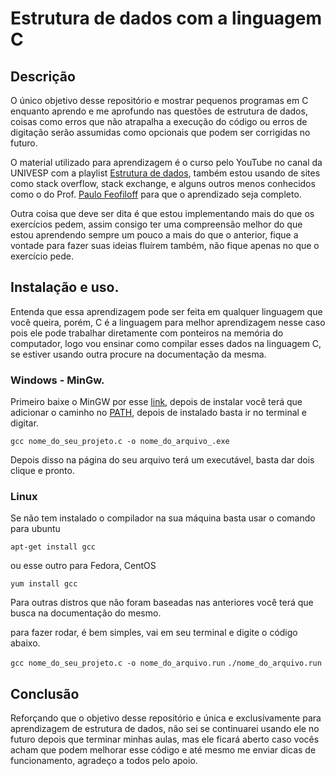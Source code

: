 
# Estrutura de dados com a linguagem C

## Descrição
O único objetivo desse repositório e mostrar pequenos programas em C enquanto aprendo e me aprofundo nas questões de estrutura de dados, coisas como erros que não atrapalha a execução do código ou erros de digitação serão assumidas como opcionais que podem ser corrigidas no futuro.   

O material utilizado para aprendizagem é o curso pelo YouTube no canal da UNIVESP com a playlist [Estrutura de dados](https://www.youtube.com/playlist?list=PLxI8Can9yAHf8k8LrUePyj0y3lLpigGcl), também estou usando de sites como stack overflow, stack exchange, e alguns outros menos conhecidos como o do Prof. [Paulo Feofiloff](https://www.ime.usp.br/~pf/algoritmos/index.html) para que o aprendizado seja completo.  

 Outra coisa que deve ser dita é que estou implementando mais do que os exercícios pedem, assim consigo ter uma compreensão melhor do que estou aprendendo sempre um pouco a mais do que o anterior, fique a vontade para fazer suas ideias fluírem também, não fique apenas no que o exercício pede.  
 
## Instalação e uso.
 Entenda que essa aprendizagem pode ser feita em qualquer linguagem que você queira, porém, C é a linguagem para melhor aprendizagem nesse caso pois ele pode trabalhar diretamente com ponteiros na memória do computador, logo vou ensinar como compilar esses dados na linguagem C, se estiver usando outra procure na documentação da mesma.  

### Windows - MinGw.
Primeiro baixe o MinGW por esse [link](https://sourceforge.net/projects/mingw/), depois de instalar você terá que adicionar o caminho no [PATH](https://terminaldeinformacao.com/2015/10/08/como-instalar-e-configurar-o-gcc-no-windows-mingw/), depois de instalado basta ir no terminal e digitar.

`gcc nome_do_seu_projeto.c -o nome_do_arquivo_.exe`

 Depois disso na página do seu arquivo terá um executável, basta dar dois clique e pronto.  

### Linux
 Se não tem instalado o compilador na sua máquina basta usar o comando para ubuntu  

`apt-get install gcc`

 ou esse outro para Fedora, CentOS  

`yum install gcc`

 Para outras distros que não foram baseadas nas anteriores você terá que busca na documentação do mesmo.  

 para fazer rodar, é bem simples, vai em seu terminal e digite o código abaixo.  

`gcc nome_do_seu_projeto.c -o nome_do_arquivo.run`
`./nome_do_arquivo.run`  

## Conclusão  
Reforçando que o objetivo desse repositório e única e exclusivamente para aprendizagem de estrutura de dados, não sei se continuarei usando ele no futuro depois que terminar minhas aulas, mas ele ficará aberto caso vocês acham que podem melhorar esse código e até mesmo me enviar dicas de funcionamento, agradeço a todos pelo apoio.  
